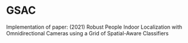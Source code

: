 # GSAC
Implementation of paper: (2021) Robust People Indoor Localization with Omnidirectional Cameras using a Grid of Spatial-Aware Classifiers
